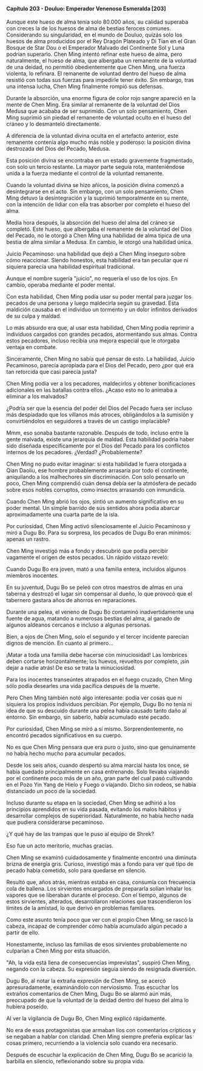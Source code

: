 
#### Capítulo 203 - Douluo: Emperador Venenoso Esmeralda [203]

Aunque este hueso de alma tenía solo 80.000 años, su calidad superaba con creces la de los huesos de alma de bestias feroces comunes. Considerando su singularidad, en el mundo de Douluo, quizás solo los huesos de alma producidos por el Rey Dragón Plateado y Di Tian en el Gran Bosque de Star Dou o el Emperador Malvado del Continente Sol y Luna podrían superarlo. Chen Ming intentó refinar este hueso de alma, pero naturalmente, el hueso de alma, que albergaba un remanente de la voluntad de una deidad, no permitió obedientemente que Chen Ming, una fuerza violenta, lo refinara. El remanente de voluntad dentro del hueso de alma resistió con todas sus fuerzas para impedirle tener éxito. Sin embargo, tras una intensa lucha, Chen Ming finalmente rompió sus defensas.

Durante la absorción, una enorme figura de color rojo sangre apareció en la mente de Chen Ming. Era similar al remanente de la voluntad del Dios Medusa que acababa de ser suprimido. Con un solo pensamiento, Chen Ming suprimió sin piedad el remanente de voluntad oculto en el hueso del cráneo y lo desmanteló directamente.

A diferencia de la voluntad divina oculta en el artefacto anterior, este remanente contenía algo mucho más noble y poderoso: la posición divina destrozada del Dios del Pecado, Medusa.

Esta posición divina se encontraba en un estado gravemente fragmentado, con solo un tercio restante. La mayor parte seguía rota, manteniéndose unida a la fuerza mediante el control de la voluntad remanente.

Cuando la voluntad divina se hizo añicos, la posición divina comenzó a desintegrarse en el acto. Sin embargo, con un solo pensamiento, Chen Ming detuvo la desintegración y la suprimió temporalmente en su mente, con la intención de lidiar con ella tras absorber por completo el hueso del alma.

Media hora después, la absorción del hueso del alma del cráneo se completó. Este hueso, que albergaba el remanente de la voluntad del Dios del Pecado, no le otorgó a Chen Ming una habilidad de alma típica de una bestia de alma similar a Medusa. En cambio, le otorgó una habilidad única.

Juicio Pecaminoso: una habilidad que dejó a Chen Ming inseguro sobre cómo reaccionar. Siendo honestos, esta habilidad era tan peculiar que ni siquiera parecía una habilidad espiritual tradicional.

Aunque el nombre sugería "juicio", no requería el uso de los ojos. En cambio, operaba mediante el poder mental.

Con esta habilidad, Chen Ming podía usar su poder mental para juzgar los pecados de una persona y luego maldecirla según su gravedad. Esta maldición causaba en el individuo un tormento y un dolor infinitos derivados de su culpa y maldad.

Lo más absurdo era que, al usar esta habilidad, Chen Ming podía reprimir a individuos cargados con grandes pecados, atormentando sus almas. Contra estos pecadores, incluso recibía una mejora especial que le otorgaba ventaja en combate.

Sinceramente, Chen Ming no sabía qué pensar de esto. La habilidad, Juicio Pecaminoso, parecía apropiada para el Dios del Pecado, pero ¿por qué era tan retorcida que casi parecía justa?

Chen Ming podía ver a los pecadores, maldecirlos y obtener bonificaciones adicionales en las batallas contra ellos. ¿Acaso esto no lo animaba a eliminar a los malvados?

¿Podría ser que la esencia del poder del Dios del Pecado fuera ser incluso más despiadado que los villanos más atroces, obligándolos a la sumisión y convirtiéndolos en seguidores a través de un castigo implacable?

Mmm, eso sonaba bastante razonable. Después de todo, incluso entre la gente malvada, existe una jerarquía de maldad. Esta habilidad podría haber sido diseñada específicamente por el Dios del Pecado para los conflictos internos de los pecadores. ¿Verdad? ¿Probablemente?

Chen Ming no pudo evitar imaginar: si esta habilidad le fuera otorgada a Qian Daoliu, ese hombre probablemente arrasaría por todo el continente, aniquilando a los malhechores sin discriminación. Con solo pensarlo un poco, Chen Ming comprendió cuán densa debía ser la atmósfera de pecado sobre esos nobles corruptos, como insectos arrasando con inmundicia.

Cuando Chen Ming abrió los ojos, sintió un aumento significativo en su poder mental. Un simple barrido de sus sentidos ahora podía abarcar aproximadamente una cuarta parte de la isla.

Por curiosidad, Chen Ming activó silenciosamente el Juicio Pecaminoso y miró a Dugu Bo. Para su sorpresa, los pecados de Dugu Bo eran mínimos: apenas un rastro.

Chen Ming investigó más a fondo y descubrió que podía percibir vagamente el origen de estos pecados. Un rápido vistazo reveló:

Cuando Dugu Bo era joven, mató a una familia entera, incluidos algunos miembros inocentes.

En su juventud, Dugu Bo se peleó con otros maestros de almas en una taberna y destrozó el lugar sin compensar al dueño, lo que provocó que el tabernero gastara años de ahorros en reparaciones.

Durante una pelea, el veneno de Dugu Bo contaminó inadvertidamente una fuente de agua, matando a numerosas bestias del alma, al ganado de algunos aldeanos cercanos e incluso a algunas personas.

Bien, a ojos de Chen Ming, solo el segundo y el tercer incidente parecían dignos de mención. En cuanto al primero...

¡Matar a toda una familia debe hacerse con minuciosidad! Las lombrices deben cortarse horizontalmente; los huevos, revueltos por completo, ¡sin dejar a nadie atrás! De eso se trata la minuciosidad.

Para los inocentes transeúntes atrapados en el fuego cruzado, Chen Ming sólo podía desearles una vida pacífica después de la muerte.

Pero Chen Ming también notó algo interesante: podía ver cosas que ni siquiera los propios individuos percibían. Por ejemplo, Dugu Bo no tenía ni idea de que su descuido durante una pelea había causado tanto daño al entorno. Sin embargo, sin saberlo, había acumulado este pecado.

Por curiosidad, Chen Ming se miró a sí mismo. Sorprendentemente, no encontró pecados significativos en su cuerpo.

No es que Chen Ming pensara que era puro o justo, sino que genuinamente no había hecho mucho para acumular pecados.

Desde los seis años, cuando despertó su alma marcial hasta los once, se había quedado principalmente en casa entrenando. Solo llevaba viajando por el continente poco más de un año, gran parte del cual pasó cultivando en el Pozo Yin Yang de Hielo y Fuego o viajando. Dicho sin rodeos, se había distanciado un poco de la sociedad.

Incluso durante su etapa en la sociedad, Chen Ming se adhirió a los principios aprendidos en su vida pasada, evitando los malos hábitos y desarrollar complejos de superioridad. Naturalmente, no había hecho nada que pudiera considerarse pecaminoso.

¿Y qué hay de las trampas que le puso al equipo de Shrek?

Eso fue un acto meritorio, muchas gracias.

Chen Ming se examinó cuidadosamente y finalmente encontró una diminuta brizna de energía gris. Curioso, investigó más a fondo para ver qué tipo de pecado había cometido, solo para quedarse en silencio.

Resultó que, años atrás, mientras estaba en casa, consumía con frecuencia cola de ballena. Los sirvientes encargados de prepararla solían inhalar los vapores que se liberaban durante el proceso. Con el tiempo, algunos de estos sirvientes, alterados, desarrollaron relaciones que trascendieron los límites de la amistad, lo que derivó en problemas familiares.

Como este asunto tenía poco que ver con el propio Chen Ming, se rascó la cabeza, incapaz de comprender cómo había acumulado algún pecado a partir de ello.

Honestamente, incluso las familias de esos sirvientes probablemente no culparían a Chen Ming por esta situación.

"Ah, la vida está llena de consecuencias imprevistas", suspiró Chen Ming, negando con la cabeza. Su expresión seguía siendo de resignada diversión.

Dugu Bo, al notar la extraña expresión de Chen Ming, se acercó apresuradamente, examinándolo con nerviosismo. Tras escuchar los extraños comentarios de Chen Ming, Dugu Bo se alarmó aún más, preocupado de que la voluntad de la deidad dentro del hueso del alma lo hubiera poseído.

Al ver la vigilancia de Dugu Bo, Chen Ming explicó rápidamente.

No era de esos protagonistas que armaban líos con comentarios crípticos y se negaban a hablar con claridad. Chen Ming siempre prefería explicar las cosas primero, recurriendo a la violencia solo cuando era necesario.

Después de escuchar la explicación de Chen Ming, Dugu Bo se acarició la barbilla en silencio, reflexionando sobre su propia vida.